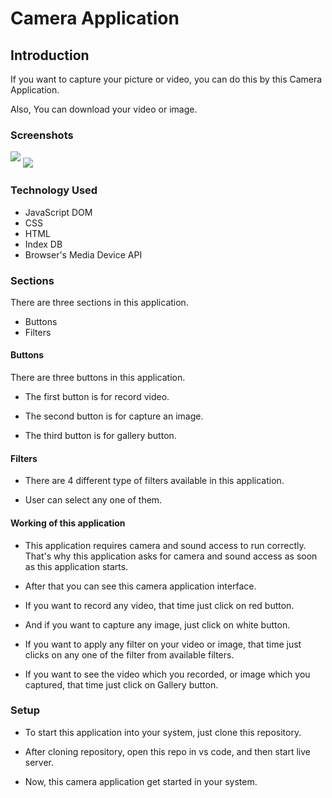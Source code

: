 # Camera Application

## Introduction
If you want to capture your picture or video, you can do this by this Camera Application.

Also, You can download your video or image.

### Screenshots

<!-- [![camera-app.png](https://i.postimg.cc/sxVD0PF2/camera-app.png)](https://postimg.cc/tZMjsx40) -->

<img src="https://i.postimg.cc/sxVD0PF2/camera-app.png" style="max-width:100%; margin-bottom:10px">

<!-- [![camera-gallery.png](https://i.postimg.cc/C5Wrx7Fh/camera-gallery.png)](https://postimg.cc/GTxxMk8V) -->

<img src="https://i.postimg.cc/C5Wrx7Fh/camera-gallery.png" max-width="100%">


### Technology Used

* JavaScript DOM
* CSS
* HTML
* Index DB
* Browser's Media Device API

### Sections

There are three sections in this application.
* Buttons
* Filters

#### Buttons

There are three buttons in this application. 

* The first button is for record video.

* The second button is for capture an image.

* The third button is for gallery button.

#### Filters
* There are 4 different type of filters available in this application.

* User can select any one of them.

#### Working of this application

* This application requires camera and sound access to run correctly. That's why this application asks for camera and sound access as soon as this application starts.

* After that you can see this camera application interface.

* If you want to record any video, that time just click on red button.

* And if you want to capture any image, just click on white button.

* If you want to apply any filter on your video or image, that time just clicks on any one of the filter from available filters.

* If you want to see the video which you recorded, or image which you captured, that time just click on Gallery button.

### Setup

* To start this application into your system, just clone this repository.

* After cloning repository, open this repo in vs code, and then start live server.

* Now, this camera application get started in your system.

